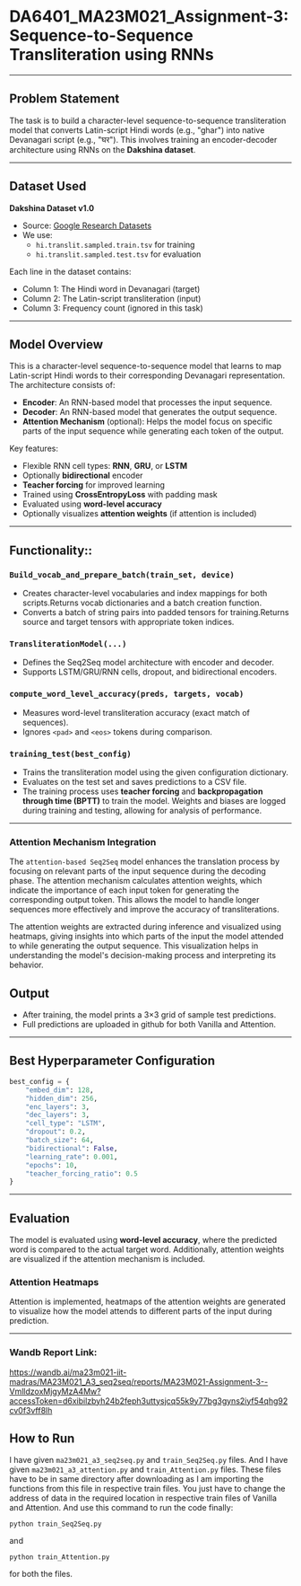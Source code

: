 # DA6401_MA23M021_Assignment-3: Sequence-to-Sequence Transliteration using RNNs
---

##  Problem Statement

The task is to build a character-level sequence-to-sequence transliteration model that converts Latin-script Hindi words (e.g., "ghar") into native Devanagari script (e.g., "घर"). This involves training an encoder-decoder architecture using RNNs on the **Dakshina dataset**.

---

## Dataset Used

**Dakshina Dataset v1.0**  
- Source: [Google Research Datasets](https://github.com/google-research-datasets/dakshina)
- We use:
  - `hi.translit.sampled.train.tsv` for training
  - `hi.translit.sampled.test.tsv` for evaluation

Each line in the dataset contains:  
- Column 1: The Hindi word in Devanagari (target)  
- Column 2: The Latin-script transliteration (input)  
- Column 3: Frequency count (ignored in this task)

---

## Model Overview

This is a character-level sequence-to-sequence model that learns to map Latin-script Hindi words to their corresponding Devanagari representation. The architecture consists of:
- **Encoder**: An RNN-based model that processes the input sequence.
- **Decoder**: An RNN-based model that generates the output sequence.
- **Attention Mechanism** (optional): Helps the model focus on specific parts of the input sequence while generating each token of the output.

 Key features:
- Flexible RNN cell types: **RNN**, **GRU**, or **LSTM**
- Optionally **bidirectional** encoder
- **Teacher forcing** for improved learning
- Trained using **CrossEntropyLoss** with padding mask
- Evaluated using **word-level accuracy**
- Optionally visualizes **attention weights** (if attention is included)

---

## Functionality::

### `Build_vocab_and_prepare_batch(train_set, device)`

* Creates character-level vocabularies and index mappings for both scripts.Returns vocab dictionaries and a batch creation function.
* Converts a batch of string pairs into padded tensors for training.Returns source and target tensors with appropriate token indices.

### `TransliterationModel(...)`

* Defines the Seq2Seq model architecture with encoder and decoder.
* Supports LSTM/GRU/RNN cells, dropout, and bidirectional encoders.

### `compute_word_level_accuracy(preds, targets, vocab)`

* Measures word-level transliteration accuracy (exact match of sequences).
* Ignores `<pad>` and `<eos>` tokens during comparison.

### `training_test(best_config)`

* Trains the transliteration model using the given configuration dictionary.
* Evaluates on the test set and saves predictions to a CSV file.
* The training process uses **teacher forcing** and **backpropagation through time (BPTT)** to train the model. Weights and biases are logged during training and testing, allowing for analysis of performance.
---


### Attention Mechanism Integration

The `attention-based Seq2Seq` model enhances the translation process by focusing on relevant parts of the input sequence during the decoding phase. The attention mechanism calculates attention weights, which indicate the importance of each input token for generating the corresponding output token. This allows the model to handle longer sequences more effectively and improve the accuracy of transliterations.

The attention weights are extracted during inference and visualized using heatmaps, giving insights into which parts of the input the model attended to while generating the output sequence. This visualization helps in understanding the model's decision-making process and interpreting its behavior.


##  Output

* After training, the model prints a 3×3 grid of sample test predictions.
* Full predictions are uploaded in github for both Vanilla and Attention.

---


##  Best Hyperparameter Configuration

```python
best_config = {
    "embed_dim": 128,
    "hidden_dim": 256,
    "enc_layers": 3,
    "dec_layers": 3,
    "cell_type": "LSTM",
    "dropout": 0.2,
    "batch_size": 64,
    "bidirectional": False,
    "learning_rate": 0.001,
    "epochs": 10,
    "teacher_forcing_ratio": 0.5
}
````
---

##  Evaluation

The model is evaluated using **word-level accuracy**, where the predicted word is compared to the actual target word. Additionally, attention weights are visualized if the attention mechanism is included.

### Attention Heatmaps

Attention is implemented, heatmaps of the attention weights are generated to visualize how the model attends to different parts of the input during prediction.

---


### Wandb Report Link:
https://wandb.ai/ma23m021-iit-madras/MA23M021_A3_seq2seq/reports/MA23M021-Assignment-3--VmlldzoxMjgyMzA4Mw?accessToken=d6xibilzbyh24b2feph3uttysjcq55k9y77bg3gyns2iyf54qhg92cv0f3vff8lh


## How to Run

I have given ```ma23m021_a3_seq2seq.py``` and ```train_Seq2Seq.py``` files. And I have given ```ma23m021_a3_attention.py``` and ```train_Attention.py``` files. These files have to be in same directory after downloading as I am importing the functions from this file in respective train files. You just have to change the address of data in the required location in respective train files of Vanilla and Attention. And use this command to run the code finally:
```
python train_Seq2Seq.py 
```
and

```
python train_Attention.py 
```
for both the files.
